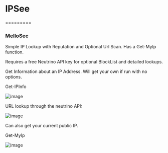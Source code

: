 # IPSee
=========
### MelloSec

Simple IP Lookup with Reputation and Optional Url Scan. Has a Get-MyIp function.

Requires a free Neutrino API key for optional BlockList and detailed lookups. 

Get Information about an IP Address. Will get your own if run with no options.

Get-IPInfo

![image](https://user-images.githubusercontent.com/65114647/173243403-e087f571-97db-4d12-8524-6b82a8f9a090.png)

URL lookup through the neutrino API:

![image](https://user-images.githubusercontent.com/65114647/173244216-98e944fe-91c9-4ae7-b1fc-0b442bbfd15b.png)


Can also get your current public IP.

Get-MyIp

![image](https://user-images.githubusercontent.com/65114647/173103528-ed3c3532-3ce5-48d1-b302-88729254e237.png)

